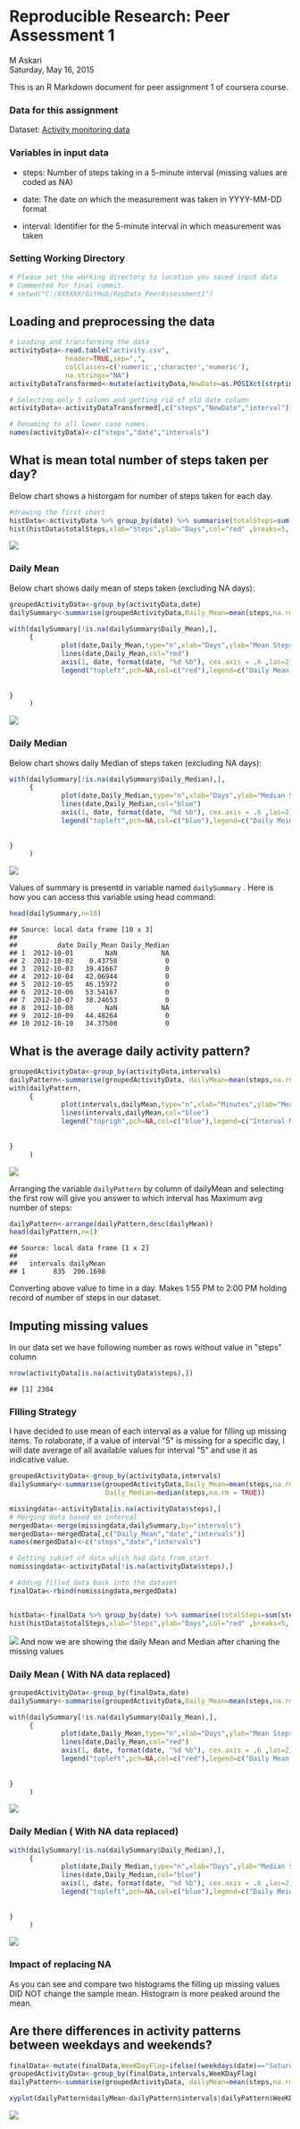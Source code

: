 # Reproducible Research: Peer Assessment 1
M Askari  
Saturday, May 16, 2015  


This is an R Markdown document for peer assignment 1 of coursera course.  

### Data for this assignment

Dataset: [Activity monitoring data](https://d396qusza40orc.cloudfront.net/repdata%2Fdata%2Factivity.zip)

### Variables in input data

- steps: Number of steps taking in a 5-minute interval (missing values are coded as NA)

- date: The date on which the measurement was taken in YYYY-MM-DD format

- interval: Identifier for the 5-minute interval in which measurement was taken

### Setting Working Directory


```r
# Please set the working directory to location you saved input data
# Commented for final commit. 
# setwd("C:/XXXXXX/GitHub/RepData_PeerAssessment1")
```




## Loading and preprocessing the data

```r
# Loading and transforming the data
activityData<-read.table("activity.csv",
              header=TRUE,sep=",",
              colClasses=c('numeric','character','numeric'), 
              na.strings="NA")
activityDataTransformed<-mutate(activityData,NewDate=as.POSIXct(strptime(activityData$date, "%Y-%m-%d")))

# Selecting only 3 column and getting rid of old date column
activityData<-activityDataTransformed[,c("steps","NewDate","interval")]

# Renaming to all lower case names. 
names(activityData)<-c("steps","date","intervals")
```
  
   
   
## What is mean total number of steps taken per day?

Below chart shows a historgam for number of steps taken for each day. 

```r
#drawing the first chart
histData<-activityData %>% group_by(date) %>% summarise(totalSteps=sum(steps,na.rm=TRUE))
hist(histData$totalSteps,xlab="Steps",ylab="Days",col="red" ,breaks=5, main="Steps taken on a Daily basis")
```

![](figures/InitialHistogram-1.png) 

### Daily Mean

Below chart shows daily mean of steps taken (excluding NA days):


```r
groupedActivityData<-group_by(activityData,date)
dailySummary<-summarise(groupedActivityData,Daily_Mean=mean(steps,na.rm = TRUE),Daily_Median=median(steps,na.rm = TRUE))

with(dailySummary[!is.na(dailySummary$Daily_Mean),],
     {
             plot(date,Daily_Mean,type="n",xlab="Days",ylab="Mean Steps",xaxt = "n");
             lines(date,Daily_Mean,col="red")
             axis(1, date, format(date, "%d %b"), cex.axis = .6 ,las=2)
             legend("topleft",pch=NA,col=c("red"),legend=c("Daily Mean (NA excluded)"),lwd=1)
        
        
}
     )
```

![](figures/DailyMeanWithNA-1.png) 


### Daily Median

Below chart shows daily Median of steps taken (excluding NA days):


```r
with(dailySummary[!is.na(dailySummary$Daily_Median),],
     {
             plot(date,Daily_Median,type="n",xlab="Days",ylab="Median Steps",xaxt = "n");
             lines(date,Daily_Median,col="blue")
             axis(1, date, format(date, "%d %b"), cex.axis = .6 ,las=2)
             legend("topleft",pch=NA,col=c("blue"),legend=c("Daily Meidan (NA excluded)"),lwd=1)
        
        
}
     )
```

![](figures/DaiyMedianWithNA-1.png) 

Values of summary is presentd in variable named `dailySummary` . Here is how you can access this variable using head command:



```r
head(dailySummary,n=10)
```

```
## Source: local data frame [10 x 3]
## 
##          date Daily_Mean Daily_Median
## 1  2012-10-01        NaN           NA
## 2  2012-10-02    0.43750            0
## 3  2012-10-03   39.41667            0
## 4  2012-10-04   42.06944            0
## 5  2012-10-05   46.15972            0
## 6  2012-10-06   53.54167            0
## 7  2012-10-07   38.24653            0
## 8  2012-10-08        NaN           NA
## 9  2012-10-09   44.48264            0
## 10 2012-10-10   34.37500            0
```


## What is the average daily activity pattern?



```r
groupedActivityData<-group_by(activityData,intervals)
dailyPattern<-summarise(groupedActivityData, dailyMean=mean(steps,na.rm=TRUE))
with(dailyPattern,
     {
             plot(intervals,dailyMean,type="n",xlab="Minutes",ylab="Mean Steps");
             lines(intervals,dailyMean,col="blue")
             legend("toprigh",pch=NA,col=c("blue"),legend=c("Interval Meidan (NA excluded)"),lwd=1)
        
        
}
     )
```

![](figures/DailyActivityPattern-1.png) 

Arranging the variable `dailyPattern` by column of dailyMean and selecting the first row will give you answer to which interval has Maximum avg number of steps:


```r
dailyPattern<-arrange(dailyPattern,desc(dailyMean))
head(dailyPattern,n=1)
```

```
## Source: local data frame [1 x 2]
## 
##   intervals dailyMean
## 1       835  206.1698
```

Converting above value to time in a day. Makes 1:55 PM to 2:00 PM holding record of number of steps in our dataset.

## Imputing missing values 



In our data set we have following number as rows without value in "steps" column


```r
nrow(activityData[is.na(activityData$steps),])
```

```
## [1] 2304
```

### FIlling Strategy

I have decided to use mean of each interval as a value for filling up missing items. To rolaborate, if a value of interval "5" is missing for a specific day, I will date average of all available values for interval "5" and use it as indicative value.


```r
groupedActivityData<-group_by(activityData,intervals)
dailySummary<-summarise(groupedActivityData,Daily_Mean=mean(steps,na.rm = TRUE),
                        Daily_Median=median(steps,na.rm = TRUE))

missingdata<-activityData[is.na(activityData$steps),]
# Merging data based on interval
mergedData<-merge(missingdata,dailySummary,by="intervals")
mergedData<-mergedData[,c("Daily_Mean","date","intervals")]
names(mergedData)<-c("steps","date","intervals")

# Getting subset of data which had data from start
nomissingdata<-activityData[!is.na(activityData$steps),]

# Adding filled data back into the dataset
finalData<-rbind(nomissingdata,mergedData)


histData<-finalData %>% group_by(date) %>% summarise(totalSteps=sum(steps,na.rm=TRUE))
hist(histData$totalSteps,xlab="Steps",ylab="Days",col="red" ,breaks=5, main="Steps taken on a Daily basis")
```

![](figures/SecondHistReplacedNA-1.png) 
And now we are showing the daily Mean and Median after chaning the missing values

### Daily Mean ( With NA data replaced)


```r
groupedActivityData<-group_by(finalData,date)
dailySummary<-summarise(groupedActivityData,Daily_Mean=mean(steps,na.rm = TRUE),Daily_Median=median(steps,na.rm = TRUE))

with(dailySummary[!is.na(dailySummary$Daily_Mean),],
     {
             plot(date,Daily_Mean,type="n",xlab="Days",ylab="Mean Steps",xaxt = "n");
             lines(date,Daily_Mean,col="red")
             axis(1, date, format(date, "%d %b"), cex.axis = .6 ,las=2)
             legend("topleft",pch=NA,col=c("red"),legend=c("Daily Mean (NA Replaced)"),lwd=1)
        
        
}
     )
```

![](figures/DailyMeanReplacedNA-1.png) 

### Daily Median ( With NA data replaced)


```r
with(dailySummary[!is.na(dailySummary$Daily_Median),],
     {
             plot(date,Daily_Median,type="n",xlab="Days",ylab="Median Steps",xaxt = "n");
             lines(date,Daily_Median,col="blue")
             axis(1, date, format(date, "%d %b"), cex.axis = .6 ,las=2)
             legend("topleft",pch=NA,col=c("blue"),legend=c("Daily Meidan (NA Replaced)"),lwd=1)
        
        
}
     )
```

![](figures/DailyMedianReplacedNA-1.png) 

### Impact of replacing NA

As you can see and compare two histograms the filling up missing values DID NOT change the sample mean. Histogram is more peaked around the mean.



## Are there differences in activity patterns between weekdays and weekends?



```r
finalData<-mutate(finalData,WeeKDayFlag=ifelse((weekdays(date)=="Saturday"| weekdays(date)=="Sunday"),"weekend","weekday"))
groupedActivityData<-group_by(finalData,intervals,WeeKDayFlag)
dailyPattern<-summarise(groupedActivityData, dailyMean=mean(steps,na.rm=TRUE))

xyplot(dailyPattern$dailyMean~dailyPattern$intervals|dailyPattern$WeeKDayFlag,layout=c(1,2),lwd=3,type="l",xlab="Intervals(minutes)",ylab="Steps(Mean)",main="Weekend vs Weekday pattern comparision")
```

![](figures/weekdaysvsweekend-1.png) 













